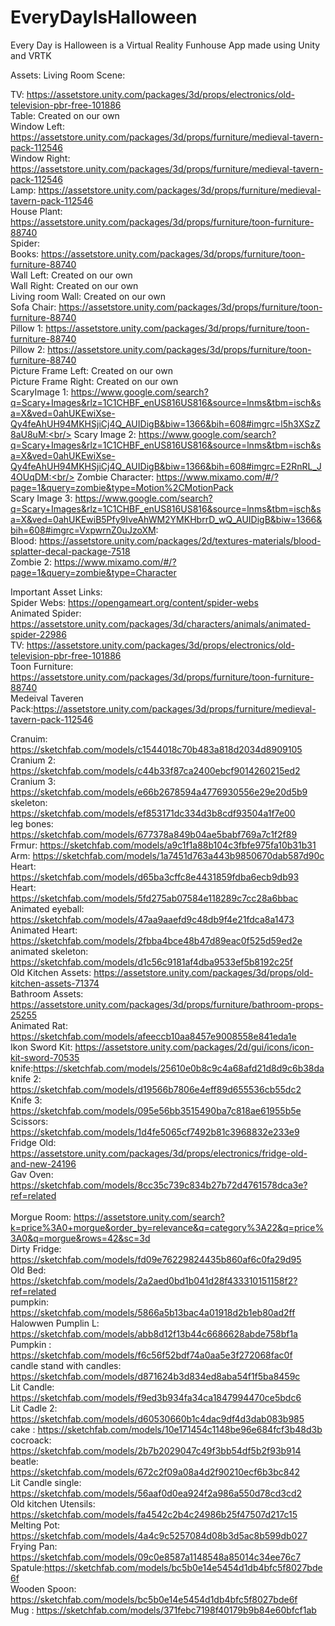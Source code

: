 # EveryDayIsHalloween
Every Day is Halloween is a Virtual Reality Funhouse App made using Unity and VRTK

Assets:
Living Room Scene:

TV: https://assetstore.unity.com/packages/3d/props/electronics/old-television-pbr-free-101886 <br/>
Table: Created on our own <br/>
Window Left: https://assetstore.unity.com/packages/3d/props/furniture/medieval-tavern-pack-112546 <br/>
Window Right: https://assetstore.unity.com/packages/3d/props/furniture/medieval-tavern-pack-112546 <br/>
Lamp: https://assetstore.unity.com/packages/3d/props/furniture/medieval-tavern-pack-112546 <br/>
House Plant: https://assetstore.unity.com/packages/3d/props/furniture/toon-furniture-88740 <br/>
Spider: <br/>
Books: https://assetstore.unity.com/packages/3d/props/furniture/toon-furniture-88740 <br/>
Wall Left: Created on our own <br/>
Wall Right: Created on our own <br/>
Living room Wall: Created on our own <br/>
Sofa Chair: https://assetstore.unity.com/packages/3d/props/furniture/toon-furniture-88740 <br/>
Pillow 1: https://assetstore.unity.com/packages/3d/props/furniture/toon-furniture-88740 <br/>
Pillow 2: https://assetstore.unity.com/packages/3d/props/furniture/toon-furniture-88740 <br/>
Picture Frame Left: Created on our own <br/>
Picture Frame Right: Created on our own <br/>
ScaryImage 1: https://www.google.com/search?q=Scary+Images&rlz=1C1CHBF_enUS816US816&source=lnms&tbm=isch&sa=X&ved=0ahUKEwiXse-Qy4feAhUH94MKHSjiCj4Q_AUIDigB&biw=1366&bih=608#imgrc=l5h3XSzZ8aU8uM:<br/>
Scary Image 2: https://www.google.com/search?q=Scary+Images&rlz=1C1CHBF_enUS816US816&source=lnms&tbm=isch&sa=X&ved=0ahUKEwiXse-Qy4feAhUH94MKHSjiCj4Q_AUIDigB&biw=1366&bih=608#imgrc=E2RnRL_J4OUqDM:<br/>
Zombie Character: https://www.mixamo.com/#/?page=1&query=zombie&type=Motion%2CMotionPack <br/>
Scary Image 3: https://www.google.com/search?q=Scary+Images&rlz=1C1CHBF_enUS816US816&source=lnms&tbm=isch&sa=X&ved=0ahUKEwiB5Pfy9IveAhWM2YMKHbrrD_wQ_AUIDigB&biw=1366&bih=608#imgrc=VxpwrnZ0uJzoXM: <br/>
Blood: https://assetstore.unity.com/packages/2d/textures-materials/blood-splatter-decal-package-7518 <br/>
Zombie 2: https://www.mixamo.com/#/?page=1&query=zombie&type=Character <br/>


Important Asset Links: <br/>
Spider Webs: https://opengameart.org/content/spider-webs <br/>
Animated Spider: https://assetstore.unity.com/packages/3d/characters/animals/animated-spider-22986 <br/>
TV: https://assetstore.unity.com/packages/3d/props/electronics/old-television-pbr-free-101886 <br/>
Toon Furniture: https://assetstore.unity.com/packages/3d/props/furniture/toon-furniture-88740 <br/>
Medeival Taveren Pack:https://assetstore.unity.com/packages/3d/props/furniture/medieval-tavern-pack-112546 <br/>

Cranuim: https://sketchfab.com/models/c1544018c70b483a818d2034d8909105 <br/>
Cranium 2: https://sketchfab.com/models/c44b33f87ca2400ebcf9014260215ed2 <br/>
Cranium 3: https://sketchfab.com/models/e66b2678594a4776930556e29e20d5b9 <br/>
skeleton: https://sketchfab.com/models/ef853171dc334d3b8cdf93504a1f7e00 <br/>
leg bones: https://sketchfab.com/models/677378a849b04ae5babf769a7c1f2f89 <br/>
Frmur: https://sketchfab.com/models/a9c1f1a88b104c3fbfe975fa10b31b31 <br/>
Arm: https://sketchfab.com/models/1a7451d763a443b9850670dab587d90c <br/>
Heart: https://sketchfab.com/models/d65ba3cffc8e4431859fdba6ecb9db93 <br/>
Heart: https://sketchfab.com/models/5fd275ab07584e118289c7cc28a6bbac <br/>
Animated eyeball: https://sketchfab.com/models/47aa9aaefd9c48db9f4e21fdca8a1473 <br/>
Animated Heart: https://sketchfab.com/models/2fbba4bce48b47d89eac0f525d59ed2e <br/>
animated skeleton: https://sketchfab.com/models/d1c56c9181af4dba9533ef5b8192c25f <br/>
Old Kitchen Assets: https://assetstore.unity.com/packages/3d/props/old-kitchen-assets-71374 <br/>
Bathroom Assets: https://assetstore.unity.com/packages/3d/props/furniture/bathroom-props-25255 <br/>
Animated Rat: https://sketchfab.com/models/afeeccb10aa8457e9008558e841eda1e <br/>
Ikon Sword Kit: https://assetstore.unity.com/packages/2d/gui/icons/icon-kit-sword-70535  <br/>
knife:https://sketchfab.com/models/25610e0b8c9c4a68afd21d8d9c6b38da  <br/>
knife 2: https://sketchfab.com/models/d19566b7806e4eff89d655536cb55dc2  <br/>
Knife 3: https://sketchfab.com/models/095e56bb3515490ba7c818ae61955b5e  <br/>
Scissors: https://sketchfab.com/models/1d4fe5065cf7492b81c3968832e233e9  <br/>
Fridge Old: https://assetstore.unity.com/packages/3d/props/electronics/fridge-old-and-new-24196 <br/>
Gav Oven:  https://sketchfab.com/models/8cc35c739c834b27b72d4761578dca3e?ref=related <br/><br/>
Morgue Room: https://assetstore.unity.com/search?k=price%3A0+morgue&order_by=relevance&q=category%3A22&q=price%3A0&q=morgue&rows=42&sc=3d <br/>
Dirty Fridge: https://sketchfab.com/models/fd09e76229824435b860af6c0fa29d95 <br/>
Old Bed: https://sketchfab.com/models/2a2aed0bd1b041d28f433310151158f2?ref=related <br/>
pumpkin: https://sketchfab.com/models/5866a5b13bac4a01918d2b1eb80ad2ff <br/>
Halowwen Pumplin L: https://sketchfab.com/models/abb8d12f13b44c6686628abde758bf1a<br/>
Pumpkin : https://sketchfab.com/models/f6c56f52bdf74a0aa5e3f272068fac0f <br/>
candle stand with candles: https://sketchfab.com/models/d871624b3d834ed8aba54f1f5ba8459c <br/>
Lit Candle: https://sketchfab.com/models/f9ed3b934fa34ca1847994470ce5bdc6 <br/>
Lit Cadle 2: https://sketchfab.com/models/d60530660b1c4dac9df4d3dab083b985 <br/>
cake : https://sketchfab.com/models/10e171454c1148be96e684fcf3b48d3b <br/>
cocroack: https://sketchfab.com/models/2b7b2029047c49f3bb54df5b2f93b914 <br/>
beatle: https://sketchfab.com/models/672c2f09a08a4d2f90210ecf6b3bc842 <br/>
Lit Candle single: https://sketchfab.com/models/56aaf0d0ea924f2a986a550d78cd3cd2 <br/>
Old kitchen Utensils: https://sketchfab.com/models/fa4542c2b4c24986b25f47507d217c15 <br/>
Melting Pot: https://sketchfab.com/models/4a4c9c5257084d08b3d5ac8b599db027 <br/>
Frying Pan: https://sketchfab.com/models/09c0e8587a1148548a85014c34ee76c7<br/>
Spatule:https://sketchfab.com/models/bc5b0e14e5454d1db4bfc5f8027bde6f <br/>
Wooden Spoon: https://sketchfab.com/models/bc5b0e14e5454d1db4bfc5f8027bde6f <br/>
Mug : https://sketchfab.com/models/371febc7198f40179b9b84e60bfcf1ab <br/>
